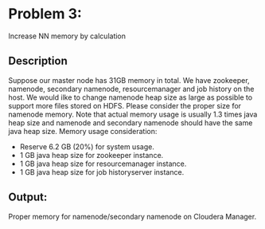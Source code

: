 # Problem 3: 
Increase NN memory by calculation
## Description
Suppose our master node has 31GB memory in total. We have zookeeper, namenode, secondary namenode, resourcemanager and job history on the host. We would ilke to change namenode heap size as large as possible to support more files stored on HDFS. Please consider the proper size for namenode memory. Note that actual memory usage is usually 1.3 times java heap size and namenode and secondary namenode should have the same java heap size.
Memory usage consideration:
  * Reserve 6.2 GB (20%) for system usage.
  * 1 GB java heap size for zookeeper instance.
  * 1 GB java heap size for resourcemanager instance.
  * 1 GB java heap size for job historyserver instance.
## Output: 
Proper memory for namenode/secondary namenode on Cloudera Manager.
